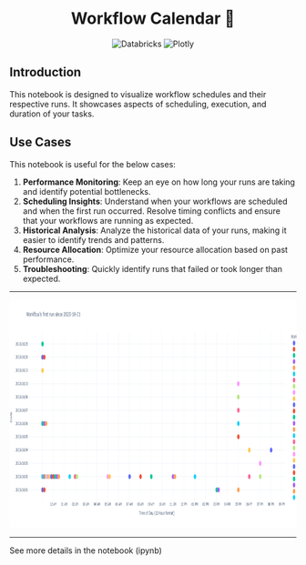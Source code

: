 <h1 align="center">Workflow Calendar 📆</h1>
<p align="center">
    <img alt="Databricks" src="https://img.shields.io/badge/Databricks-FF3621.svg?style=for-the-badge&logo=Databricks&logoColor=white" />
    <img alt="Plotly" src="https://img.shields.io/badge/Plotly-3F4F75.svg?style=for-the-badge&logo=Plotly&logoColor=white" />
</p>

## Introduction

This notebook is designed to visualize workflow schedules and their respective runs. It showcases aspects of scheduling, execution, and duration of your tasks.

## Use Cases

This notebook is useful for the below cases:

1. **Performance Monitoring**: Keep an eye on how long your runs are taking and identify potential bottlenecks.
2. **Scheduling Insights**: Understand when your workflows are scheduled and when the first run occurred. Resolve timing conflicts and ensure that your workflows are running as expected.
3. **Historical Analysis**: Analyze the historical data of your runs, making it easier to identify trends and patterns.
4. **Resource Allocation**: Optimize your resource allocation based on past performance.
5. **Troubleshooting**: Quickly identify runs that failed or took longer than expected.

---

<img src="./assets/example_viz.png" height="400" width="2000"></img>

---

See more details in the notebook (ipynb)
